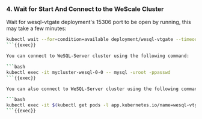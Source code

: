 ### 4. Wait for Start And Connect to the WeScale Cluster

Wait for wesql-vtgate deployment's 15306 port to be open by running, this may take a few minutes:

```bash
kubectl wait --for=condition=available deployment/wesql-vtgate --timeout=500s
```{{exec}}

You can connect to WeSQL-Server cluster using the following command:

```bash
kubectl exec -it mycluster-wesql-0-0 -- mysql -uroot -ppasswd
```{{exec}}

You can also connect to WeSQL-Server cluster using the following command:

```bash
kubectl exec -it $(kubectl get pods -l app.kubernetes.io/name=wesql-vtgate -o jsonpath='{.items[0].metadata.name}') -- mysql -uroot -P15306 -ppasswd
```{{exec}}

